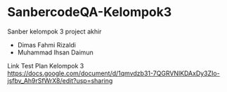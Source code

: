 # SanbercodeQA-Kelompok3

Sanber kelompok 3 project akhir
- Dimas Fahmi Rizaldi
- Muhammad Ihsan Daimun

Link Test Plan Kelompok 3
https://docs.google.com/document/d/1qmvdzb31-7QGRVNlKDAxDy3ZIo-jsfbv_Ah9rSfWrX8/edit?usp=sharing
